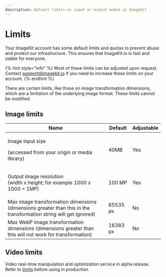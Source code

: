 ```yaml
---
description: Default limits on input or output media in ImageKit
---
```


# Limits

Your ImageKit account has some default limits and quotas to prevent abuse and protect our infrastructure. This ensures that ImageKit.io is fast and stable for everyone.

{% hint style="info" %}
Most of these limits can be adjusted upon request. Contact support@imagekit.io if you need to increase these limits on your account.
{% endhint %}

There are certain limits, like those on image transformation dimensions, which are a limitation of the underlying image format. These limits cannot be modified.

## Image limits

| Name                                                                                                             | Default  | Adjustable |
| ---------------------------------------------------------------------------------------------------------------- | -------- | ---------- |
| <p>Image input size</p><p>(accessed from your origin or media library)</p>                                       | 40MB     | Yes        |
| <p>Output image resolution <br>(width x height; for example 1000 x 1000 = 1MP)</p>                               | 100 MP   | Yes        |
| Max image transformation dimensions (dimensions greater than this in the transformation string will get ignored) | 65535 px | No         |
| Max WebP image transformation dimensions (dimensions greater than this will not work for transformation)         | 16383 px | No         |

## Video limits

Video real-time manipulation and optimization service in alpha release. Refer to [limits](../features/video-transformation/#limitations-of-the-alpha-release) before using in production.



